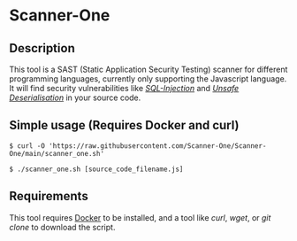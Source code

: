 # Scanner-One

## Description

This tool is a SAST (Static Application Security Testing) scanner for different programming languages,
  currently only supporting the Javascript language.
  It will find security vulnerabilities like
  [*SQL-Injection*](https://owasp.org/www-community/attacks/SQL_Injection)
  and [*Unsafe Deserialisation*](https://cwe.mitre.org/data/definitions/502.html) in your source code.

## Simple usage (Requires Docker and curl)

```
$ curl -O 'https://raw.githubusercontent.com/Scanner-One/Scanner-One/main/scanner_one.sh'

$ ./scanner_one.sh [source_code_filename.js]
```

## Requirements

This tool requires [Docker](https://docs.docker.com/get-docker/) to be installed, and a tool
  like *curl*, *wget*, or *git clone* to download the script.

<!--
**ScannerOne/ScannerOne** is a ✨ _special_ ✨ repository because its `README.md` (this file) appears on your GitHub profile.

Here are some ideas to get you started:

- 🔭 I’m currently working on ...
- 🌱 I’m currently learning ...
- 👯 I’m looking to collaborate on ...
- 🤔 I’m looking for help with ...
- 💬 Ask me about ...
- 📫 How to reach me: ...
- 😄 Pronouns: ...
- ⚡ Fun fact: ...
-->
